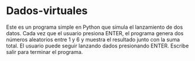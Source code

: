 # Dados-virtuales
Este es un programa simple en Python que simula el lanzamiento de dos datos.
Cada vez que el usuario presiona ENTER, el programa genera dos números aleatorios entre 1 y 6 y muestra el resultado junto con la suma total.
El usuario puede seguir lanzando dados presionando ENTER.
Escribe salir para terminar el programa.
